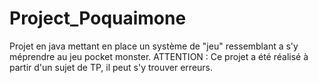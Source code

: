 # Project_Poquaimone
Projet en java mettant en place un système de "jeu" ressemblant a s'y méprendre au jeu pocket monster.
ATTENTION : Ce projet a été réalisé à partir d'un sujet de TP, il peut s'y trouver erreurs.
